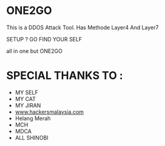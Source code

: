 # ONE2GO

This is a DDOS Attack Tool. Has Methode Layer4 And Layer7

SETUP ?
GO FIND YOUR SELF

all in one but ONE2GO

# SPECIAL THANKS TO :

* MY SELF 
* MY CAT 
* MY JIRAN
* www.hackersmalaysia.com
* Helang Merah
* MCH
* MDCA
* ALL SHINOBI 

